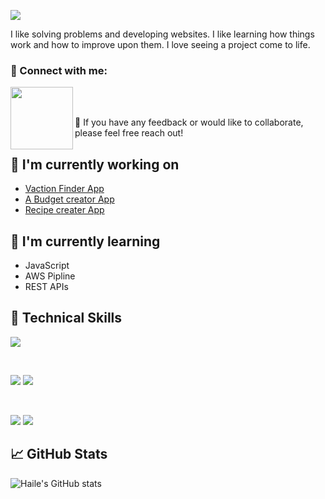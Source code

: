 [<img src="https://github.com/HaileB65/test/blob/main/github-header-image2.png"/>](https://www.linkedin.com/in/haile-brendon/)

I like solving problems and developing websites. I like learning how things work and how to improve upon them. I love seeing a project come to life.

### 🤝 Connect with me: 
<a href="https://www.linkedin.com/in/haile-brendon/">
  <img align="left" src="https://img.shields.io/badge/linkedin-%230077B5.svg?style=for-the-badge&logo=linkedin&logoColor=white" width="100px"/>
</a>

<br>
<br>

💬 If you have any feedback or would like to collaborate, please feel free reach out!

## 🔭 I'm currently working on

- [Vaction Finder App](https://github.com/HaileB65/VacationFinderApp)
- [A Budget creator App](https://github.com/HaileB65/MyBudgetApp)
- [Recipe creater App](https://github.com/HaileB65/RecipeApp)

## 🌱 I'm currently learning

- JavaScript
- AWS Pipline
- REST APIs  

## 💼 Technical Skills

![](https://img.shields.io/badge/Code-HTML5-informational?style=flat&logo=HTML5&color=E34F26)

</br>

![](https://img.shields.io/badge/Style-CSS3-informational?style=flat&logo=CSS3&color=1572B6)
![](https://img.shields.io/badge/Style-styled--components-informational?style=flat&logo=styled-components&color=DB7093)


</br>

![](https://img.shields.io/badge/Tools-Git-informational?style=flat&logo=Git&color=F05032)
![](https://img.shields.io/badge/Tools-GitHub-informational?style=flat&logo=GitHub&color=181717)

## 📈 GitHub Stats 

![Haile's GitHub stats](https://github-readme-stats.vercel.app/api?username=HaileB65&theme=dark&show_icons=true)
